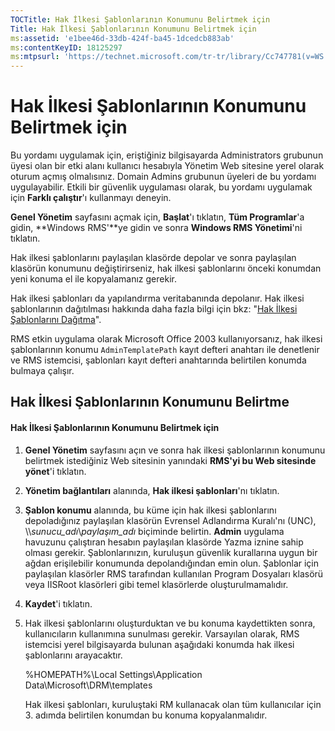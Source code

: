 ```yaml
---
TOCTitle: Hak İlkesi Şablonlarının Konumunu Belirtmek için
Title: Hak İlkesi Şablonlarının Konumunu Belirtmek için
ms:assetid: 'e1bee46d-33db-424f-ba45-1dcedcb883ab'
ms:contentKeyID: 18125297
ms:mtpsurl: 'https://technet.microsoft.com/tr-tr/library/Cc747781(v=WS.10)'
---
```


Hak İlkesi Şablonlarının Konumunu Belirtmek için
================================================

Bu yordamı uygulamak için, eriştiğiniz bilgisayarda Administrators grubunun üyesi olan bir etki alanı kullanıcı hesabıyla Yönetim Web sitesine yerel olarak oturum açmış olmalısınız. Domain Admins grubunun üyeleri de bu yordamı uygulayabilir. Etkili bir güvenlik uygulaması olarak, bu yordamı uygulamak için **Farklı çalıştır**'ı kullanmayı deneyin.

**Genel Yönetim** sayfasını açmak için, **Başlat**'ı tıklatın, **Tüm Programlar**'a gidin, **Windows RMS'**ye gidin ve sonra **Windows RMS Yönetimi**'ni tıklatın.

Hak ilkesi şablonlarını paylaşılan klasörde depolar ve sonra paylaşılan klasörün konumunu değiştirirseniz, hak ilkesi şablonlarını önceki konumdan yeni konuma el ile kopyalamanız gerekir.

Hak ilkesi şablonları da yapılandırma veritabanında depolanır. Hak ilkesi şablonlarının dağıtılması hakkında daha fazla bilgi için bkz: "[Hak İlkesi Şablonlarını Dağıtma](https://technet.microsoft.com/ae6fa26f-d744-4ac9-9eb1-728ffab87bfe)".

RMS etkin uygulama olarak Microsoft Office 2003 kullanıyorsanız, hak ilkesi şablonlarının konumu `AdminTemplatePath` kayıt defteri anahtarı ile denetlenir ve RMS istemcisi, şablonları kayıt defteri anahtarında belirtilen konumda bulmaya çalışır.

Hak İlkesi Şablonlarının Konumunu Belirtme
------------------------------------------

#### Hak İlkesi Şablonlarının Konumunu Belirtmek için

1.  **Genel Yönetim** sayfasını açın ve sonra hak ilkesi şablonlarının konumunu belirtmek istediğiniz Web sitesinin yanındaki **RMS'yi bu Web sitesinde yönet**'i tıklatın.

2.  **Yönetim bağlantıları** alanında, **Hak ilkesi şablonları**'nı tıklatın.

3.  **Şablon konumu** alanında, bu küme için hak ilkesi şablonlarını depoladığınız paylaşılan klasörün Evrensel Adlandırma Kuralı'nı (UNC), \\\\*sunucu\_adı*\\*paylaşım\_adı* biçiminde belirtin. **Admin** uygulama havuzunu çalıştıran hesabın paylaşılan klasörde Yazma iznine sahip olması gerekir. Şablonlarınızın, kuruluşun güvenlik kurallarına uygun bir ağdan erişilebilir konumunda depolandığından emin olun. Şablonlar için paylaşılan klasörler RMS tarafından kullanılan Program Dosyaları klasörü veya IISRoot klasörleri gibi temel klasörlerde oluşturulmamalıdır.

4.  **Kaydet**'i tıklatın.

5.  Hak ilkesi şablonlarını oluşturduktan ve bu konuma kaydettikten sonra, kullanıcıların kullanımına sunulması gerekir. Varsayılan olarak, RMS istemcisi yerel bilgisayarda bulunan aşağıdaki konumda hak ilkesi şablonlarını arayacaktır.

    %HOMEPATH%\\Local Settings\\Application Data\\Microsoft\\DRM\\templates

    Hak ilkesi şablonları, kuruluştaki RM kullanacak olan tüm kullanıcılar için 3. adımda belirtilen konumdan bu konuma kopyalanmalıdır.

